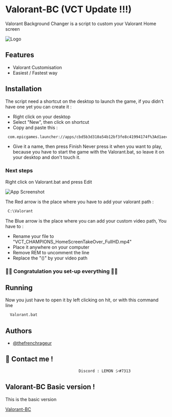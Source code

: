
# Valorant-BC (VCT Update !!!)

Valorant Background Changer is a script to custom your Valorant Home screen


![Logo](https://online-hoster.000webhostapp.com/Images/../uploads/16613853261035934658815755422.png)


## Features

- Valorant Customisation
- Easiest / Fastest way


## Installation

The script need a shortcut on the desktop to launch the game, if you didn't have one yet
you can create it : 

- Right click on your desktop
- Select "New", then click on shortcut
- Copy and paste this : 
```bash
 com.epicgames.launcher://apps/cbd5b3d310a54b12bf3fe8c41994174f%3Ad1aec7fb384d4f98beb902d813bbae3c%3A602eb4abc8764c87b7f2607a1ef8c18e?action=launch&silent=true
```
- Give it a name, then press Finish
Never press it when you want to play, because you have to start the game with the Valorant.bat, so leave it on your desktop and don't touch it.

### Next steps 

Right click on Valorant.bat and press Edit

![App Screenshot](https://online-hoster.000webhostapp.com/Images/../uploads/166138178620773165681799686669.png)


The Red arrow is the place where you have to add your valorant path :

```bash
 C:\Valorant
```

The Blue arrow is the place where you can add your custom video path, You have to :

- Rename your file to "VCT_CHAMPIONS_HomeScreenTakeOver_FullHD.mp4"
- Place it anywhere on your computer
- Remove REM to uncomment the line
- Replace the "()" by your video path

### 👏👏 Congratulation you set-up everything 👏👏
## Running

Now you just have to open it by left clicking on hit, or with this command line

```bash
  Valorant.bat
```


## Authors

- [@thefrenchrageur](https://github.com/TheFrenchRageur)


## 🔗 Contact me !
 
```bash
                                Discord : LEMON シ#7313
```


## Valorant-BC Basic version !
This is the basic version 

[Valorant-BC](https://github.com/TheFrenchRageur/Valorant-BC_VCT)
